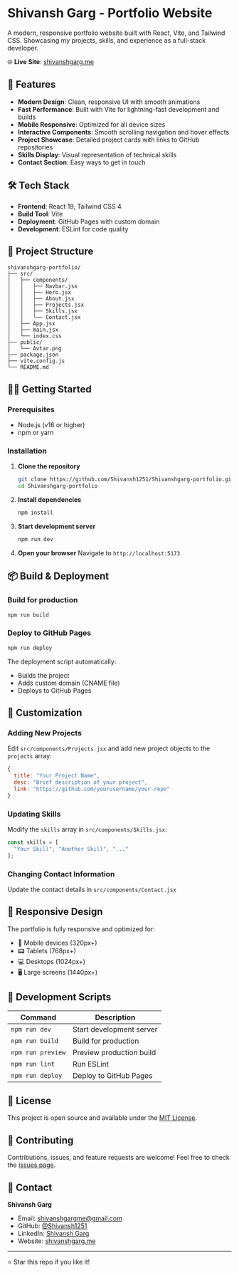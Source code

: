 # Shivansh Garg - Portfolio Website

A modern, responsive portfolio website built with React, Vite, and Tailwind CSS. Showcasing my projects, skills, and experience as a full-stack developer.

🌐 **Live Site**: [shivanshgarg.me](https://shivanshgarg.me)

## 🚀 Features

- **Modern Design**: Clean, responsive UI with smooth animations
- **Fast Performance**: Built with Vite for lightning-fast development and builds
- **Mobile Responsive**: Optimized for all device sizes
- **Interactive Components**: Smooth scrolling navigation and hover effects
- **Project Showcase**: Detailed project cards with links to GitHub repositories
- **Skills Display**: Visual representation of technical skills
- **Contact Section**: Easy ways to get in touch

## 🛠️ Tech Stack

- **Frontend**: React 19, Tailwind CSS 4
- **Build Tool**: Vite
- **Deployment**: GitHub Pages with custom domain
- **Development**: ESLint for code quality

## 📂 Project Structure

```
shivanshgarg-portfolio/
├── src/
│   ├── components/
│   │   ├── Navbar.jsx
│   │   ├── Hero.jsx
│   │   ├── About.jsx
│   │   ├── Projects.jsx
│   │   ├── Skills.jsx
│   │   └── Contact.jsx
│   ├── App.jsx
│   ├── main.jsx
│   └── index.css
├── public/
│   └── Avtar.png
├── package.json
├── vite.config.js
└── README.md
```

## 🏃‍♂️ Getting Started

### Prerequisites
- Node.js (v16 or higher)
- npm or yarn

### Installation

1. **Clone the repository**
   ```bash
   git clone https://github.com/Shivansh1251/Shivanshgarg-portfolio.git
   cd Shivanshgarg-portfolio
   ```

2. **Install dependencies**
   ```bash
   npm install
   ```

3. **Start development server**
   ```bash
   npm run dev
   ```

4. **Open your browser**
   Navigate to `http://localhost:5173`

## 📦 Build & Deployment

### Build for production
```bash
npm run build
```

### Deploy to GitHub Pages
```bash
npm run deploy
```

The deployment script automatically:
- Builds the project
- Adds custom domain (CNAME file)
- Deploys to GitHub Pages

## 🎨 Customization

### Adding New Projects
Edit `src/components/Projects.jsx` and add new project objects to the `projects` array:

```javascript
{
  title: "Your Project Name",
  desc: "Brief description of your project",
  link: "https://github.com/yourusername/your-repo"
}
```

### Updating Skills
Modify the `skills` array in `src/components/Skills.jsx`:

```javascript
const skills = [
  "Your Skill", "Another Skill", "..."
];
```

### Changing Contact Information
Update the contact details in `src/components/Contact.jsx`

## 📱 Responsive Design

The portfolio is fully responsive and optimized for:
- 📱 Mobile devices (320px+)
- 📟 Tablets (768px+)
- 💻 Desktops (1024px+)
- 🖥️ Large screens (1440px+)

## 🔧 Development Scripts

| Command | Description |
|---------|-------------|
| `npm run dev` | Start development server |
| `npm run build` | Build for production |
| `npm run preview` | Preview production build |
| `npm run lint` | Run ESLint |
| `npm run deploy` | Deploy to GitHub Pages |

## 📄 License

This project is open source and available under the [MIT License](LICENSE).

## 🤝 Contributing

Contributions, issues, and feature requests are welcome! Feel free to check the [issues page](https://github.com/Shivansh1251/Shivanshgarg-portfolio/issues).

## 📧 Contact

**Shivansh Garg**
- Email: shivanshgargme@gmail.com
- GitHub: [@Shivansh1251](https://github.com/Shivansh1251)
- LinkedIn: [Shivansh Garg](https://linkedin.com/in/shivansh-garg-12345678)
- Website: [shivanshgarg.me](https://shivanshgarg.me)

---

⭐ Star this repo if you like it!
